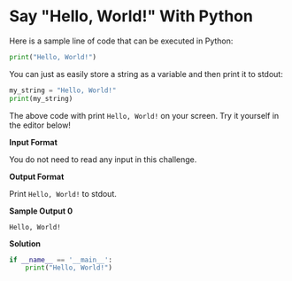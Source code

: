 # Say "Hello, World!" With Python

Here is a sample line of code that can be executed in Python:

```python
print("Hello, World!")
```

You can just as easily store a string as a variable and then print it to stdout:

```python
my_string = "Hello, World!"
print(my_string)
```

The above code with print ```Hello, World!``` on your screen. Try it yourself in the editor below!

__Input Format__

You do not need to read any input in this challenge.

__Output Format__

Print ```Hello, World!``` to stdout.

__Sample Output 0__

```
Hello, World!
```

__Solution__

```python
if __name__ == '__main__':
    print("Hello, World!")
```